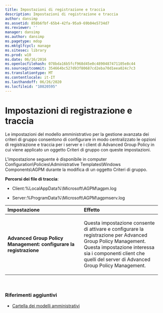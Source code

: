 ```yaml
---
title: Impostazioni di registrazione e traccia
description: Impostazioni di registrazione e traccia
author: dansimp
ms.assetid: 858b6fbf-65b4-42fa-95a9-69b04e5734d7
ms.reviewer: ''
manager: dansimp
ms.author: dansimp
ms.pagetype: mdop
ms.mktglfcycl: manage
ms.sitesec: library
ms.prod: w10
ms.date: 06/16/2016
ms.openlocfilehash: 078bda16b5fcf968d45e0c4890487471105e8c44
ms.sourcegitcommit: 354664bc527d93f80687cd2eba70d1eea024c7c3
ms.translationtype: MT
ms.contentlocale: it-IT
ms.lasthandoff: 06/26/2020
ms.locfileid: "10820595"
---
```

# Impostazioni di registrazione e traccia


Le impostazioni del modello amministrativo per la gestione avanzata dei criteri di gruppo consentono di configurare in modo centralizzato le opzioni di registrazione e traccia per i server e i client di Advanced Group Policy in cui viene applicato un oggetto Criteri di gruppo con queste impostazioni.

L'impostazione seguente è disponibile in computer Configuration\\Policies\\Administrative Templates\\Windows Components\\AGPM durante la modifica di un oggetto Criteri di gruppo.

**Percorsi dei file di traccia**:

-   Client:%LocalAppData%\\Microsoft\\AGPM\\agpm.log

-   Server:%ProgramData%\\Microsoft\\AGPM\\agpmserv.log

<table>
<colgroup>
<col width="50%" />
<col width="50%" />
</colgroup>
<thead>
<tr class="header">
<th align="left">Impostazione</th>
<th align="left">Effetto</th>
</tr>
</thead>
<tbody>
<tr class="odd">
<td align="left"><p><strong>Advanced Group Policy Management: configurare la registrazione</strong></p></td>
<td align="left"><p>Questa impostazione consente di attivare e configurare la registrazione per Advanced Group Policy Management. Questa impostazione interessa sia i componenti client che quelli del server di Advanced Group Policy Management.</p></td>
</tr>
</tbody>
</table>

 

### Riferimenti aggiuntivi

-   [Cartella dei modelli amministrativi](administrative-templates-folder-agpm30ops.md)

 

 





